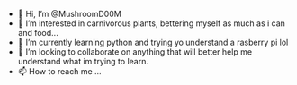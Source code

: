 - 👋 Hi, I’m @MushroomD00M
- 👀 I’m interested in carnivorous plants, bettering myself as much as i can and food...
- 🌱 I’m currently learning python and trying yo understand a rasberry pi lol
- 💞️ I’m looking to collaborate on anything that will better help me understand what im trying to learn.
- 📫 How to reach me ...

<!---
MushroomD00M/MushroomD00M is a ✨ special ✨ repository because its `README.md` (this file) appears on your GitHub profile.
You can click the Preview link to take a look at your changes.
--->
